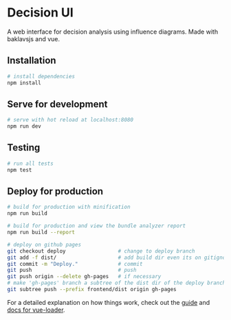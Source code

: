 # Decision UI

A web interface for decision analysis using influence diagrams. Made with baklavsjs and vue.


## Installation

```bash
# install dependencies
npm install
```

## Serve for development

```bash
# serve with hot reload at localhost:8080
npm run dev
```

## Testing

```bash
# run all tests
npm test
```

## Deploy for production

```bash
# build for production with minification
npm run build

# build for production and view the bundle analyzer report
npm run build --report

# deploy on github pages
git checkout deploy                 # change to deploy branch
git add -f dist/                    # add build dir even its on gitignore
git commit -m "Deploy."             # commit
git push                            # push
git push origin --delete gh-pages   # if necessary
# make 'gh-pages' branch a subtree of the dist dir of the deploy branch
git subtree push --prefix frontend/dist origin gh-pages
```

For a detailed explanation on how things work, check out the [guide](http://vuejs-templates.github.io/webpack/) and [docs for vue-loader](http://vuejs.github.io/vue-loader).
